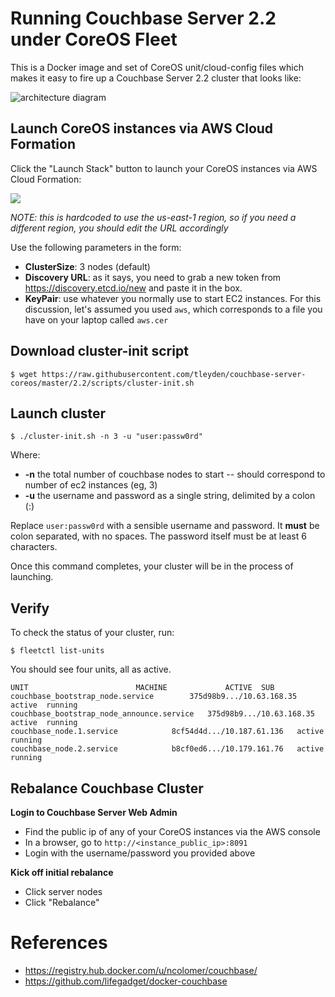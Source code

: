 # Running Couchbase Server 2.2 under CoreOS Fleet

This is a Docker image and set of CoreOS unit/cloud-config files which makes it easy to fire up a Couchbase Server 2.2 cluster that looks like:

![architecture diagram](http://tleyden-misc.s3.amazonaws.com/blog_images/couchbase-coreos-onion.png)

## Launch CoreOS instances via AWS Cloud Formation

Click the "Launch Stack" button to launch your CoreOS instances via AWS Cloud Formation:

[<img src="https://s3.amazonaws.com/cloudformation-examples/cloudformation-launch-stack.png">](https://console.aws.amazon.com/cloudformation/home?region=us-east-1#cstack=sn%7ECouchbase-CoreOS%7Cturl%7Ehttp://tleyden-misc.s3.amazonaws.com/couchbase-coreos/coreos-stable-pv.template)

*NOTE: this is hardcoded to use the us-east-1 region, so if you need a different region, you should edit the URL accordingly*

Use the following parameters in the form:

* **ClusterSize**: 3 nodes (default)
* **Discovery URL**:  as it says, you need to grab a new token from https://discovery.etcd.io/new and paste it in the box.
* **KeyPair**:  use whatever you normally use to start EC2 instances.  For this discussion, let's assumed you used `aws`, which corresponds to a file you have on your laptop called `aws.cer`


## Download cluster-init script

```
$ wget https://raw.githubusercontent.com/tleyden/couchbase-server-coreos/master/2.2/scripts/cluster-init.sh
```

## Launch cluster

```
$ ./cluster-init.sh -n 3 -u "user:passw0rd"
```

Where:

* **-n** the total number of couchbase nodes to start -- should correspond to number of ec2 instances (eg, 3)
* **-u** the username and password as a single string, delimited by a colon (:) 

Replace `user:passw0rd` with a sensible username and password.  It **must** be colon separated, with no spaces.  The password itself must be at least 6 characters.

Once this command completes, your cluster will be in the process of launching.

## Verify 

To check the status of your cluster, run:

```
$ fleetctl list-units
```

You should see four units, all as active.

```
UNIT						MACHINE				ACTIVE	SUB
couchbase_bootstrap_node.service		375d98b9.../10.63.168.35	active	running
couchbase_bootstrap_node_announce.service	375d98b9.../10.63.168.35	active	running
couchbase_node.1.service			8cf54d4d.../10.187.61.136	active	running
couchbase_node.2.service			b8cf0ed6.../10.179.161.76	active	running
```

## Rebalance Couchbase Cluster

**Login to Couchbase Server Web Admin**

* Find the public ip of any of your CoreOS instances via the AWS console
* In a browser, go to `http://<instance_public_ip>:8091`
* Login with the username/password you provided above

**Kick off initial rebalance**

* Click server nodes
* Click "Rebalance"

# References

* https://registry.hub.docker.com/u/ncolomer/couchbase/
* https://github.com/lifegadget/docker-couchbase